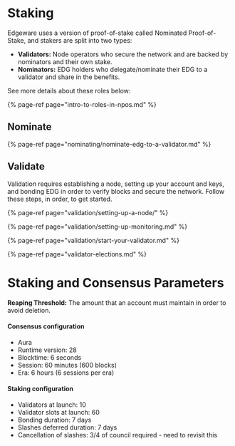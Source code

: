 # Staking

Edgeware uses a version of proof-of-stake called Nominated Proof-of-Stake, and stakers are split into two types:

* **Validators:** Node operators who secure the network and are backed by nominators and their own stake.
* **Nominators:** EDG holders who delegate/nominate their EDG to a validator and share in the benefits.  

See more details about these roles below:

{% page-ref page="intro-to-roles-in-npos.md" %}

## Nominate

{% page-ref page="nominating/nominate-edg-to-a-validator.md" %}

## Validate

Validation requires establishing a node, setting up your account and keys, and bonding EDG in order to verify blocks and secure the network. Follow these steps, in order, to get started.

{% page-ref page="validation/setting-up-a-node/" %}

{% page-ref page="validation/setting-up-monitoring.md" %}

{% page-ref page="validation/start-your-validator.md" %}

{% page-ref page="validator-elections.md" %}

# Staking and Consensus Parameters

**Reaping Threshold:** The amount that an account must maintain in order to avoid deletion.

#### **Consensus configuration**

* Aura 
* Runtime version: 28
* Blocktime: 6 seconds
* Session: 60 minutes \(600 blocks\)
* Era: 6 hours \(6 sessions per era\)

#### **Staking configuration**

* Validators at launch: 10
* Validator slots at launch: 60
* Bonding duration: 7 days
* Slashes deferred duration: 7 days
* Cancellation of slashes: 3/4 of council required - need to revisit this

